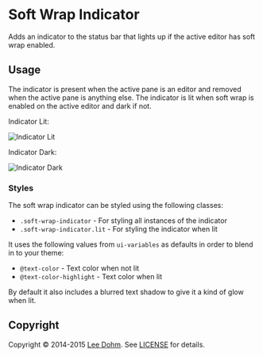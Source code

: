# Soft Wrap Indicator

Adds an indicator to the status bar that lights up if the active editor has soft wrap enabled.

## Usage

The indicator is present when the active pane is an editor and removed when the active pane is anything else. The indicator is lit when soft wrap is enabled on the active editor and dark if not.

Indicator Lit:

![Indicator Lit](https://raw.githubusercontent.com/lee-dohm/soft-wrap-indicator/master/indicator-lit.png)

Indicator Dark:

![Indicator Dark](https://raw.githubusercontent.com/lee-dohm/soft-wrap-indicator/master/indicator-dark.png)

### Styles

The soft wrap indicator can be styled using the following classes:

* `.soft-wrap-indicator` - For styling all instances of the indicator
* `.soft-wrap-indicator.lit` - For styling the indicator when lit

It uses the following values from `ui-variables` as defaults in order to blend in to your theme:

* `@text-color` - Text color when not lit
* `@text-color-highlight` - Text color when lit

By default it also includes a blurred text shadow to give it a kind of glow when lit.

## Copyright

Copyright &copy; 2014-2015 [Lee Dohm](http://www.lee-dohm.com). See [LICENSE](https://github.com/lee-dohm/soft-wrap-indicator/blob/master/LICENSE.md) for details.
